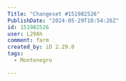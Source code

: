 ```yaml
---
Title: "Changeset #151982526"
PublishDate: "2024-05-29T10:54:26Z"
id: 151982526
user: L29Ah
comment: farm
created_by: iD 2.29.0
tags:
  - Montenegro

---
```

